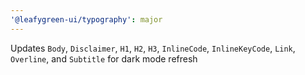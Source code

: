 ```yaml
---
'@leafygreen-ui/typography': major
---
```


Updates `Body`, `Disclaimer`, `H1`, `H2`, `H3`, `InlineCode`, `InlineKeyCode`, `Link`, `Overline`, and `Subtitle` for dark mode refresh
